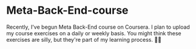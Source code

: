 # Meta-Back-End-course

Recently, I've begun Meta Back-End course on Coursera. I plan to upload my course exercises on a daily or weekly basis.
You might think these exercises are silly, but they're part of my learning process. :man_shrugging:	
